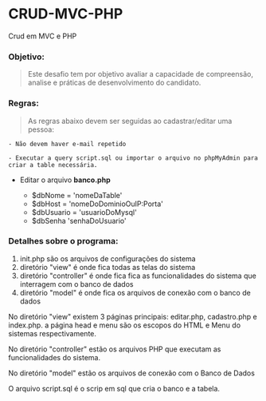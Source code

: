 # CRUD-MVC-PHP

Crud em MVC e PHP

### Objetivo:

> Este desafio tem por objetivo avaliar a capacidade de compreensão, analise e práticas de desenvolvimento do candidato.

### Regras:

> As regras abaixo devem ser seguidas ao cadastrar/editar uma pessoa:

    - Não devem haver e-mail repetido

    - Executar a query script.sql ou importar o arquivo no phpMyAdmin para criar a table necessária.

- Editar o arquivo **banco.php**

  - $dbNome = 'nomeDaTable'
  - $dbHost = 'nomeDoDominioOuIP:Porta'
  - $dbUsuario = 'usuarioDoMysql'
  - $dbSenha 'senhaDoUsuario'

### Detalhes sobre o programa:

1.  init.php são os arquivos de configurações do sistema
2.  diretório "view" é onde fica todas as telas do sistema
3.  diretório "controller" é onde fica fica as funcionalidades do sistema que interragem com o banco de dados
4.  diretório "model" é onde fica os arquivos de conexão com o banco de dados

No diretório "view" existem 3 páginas principais: editar.php, cadastro.php e index.php. a página head e menu são os escopos do HTML e Menu do sistemas respectivamente.

No diretório "controller" estão os arquivos PHP que executam as funcionalidades do sistema.

No diretório "model" estão os arquivos de conexão com o Banco de Dados

O arquivo script.sql é o scrip em sql que cria o banco e a tabela.
